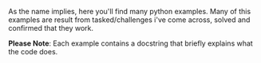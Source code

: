 As the name implies, here you'll find many python examples.
Many of this examples are result from tasked/challenges i've come across,
solved and confirmed that they work. 

**Please Note**: Each example contains a docstring that briefly explains what the code does.
